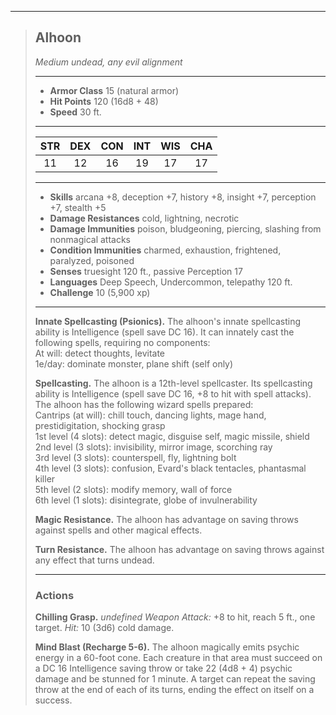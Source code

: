 ***
> ## Alhoon
> *Medium undead, any evil alignment*
> 
> ***
> 
> - **Armor Class** 15 (natural armor)
> - **Hit Points** 120 (16d8 + 48)
> - **Speed** 30 ft.
> 
> ***
> 
> |STR|DEX|CON|INT|WIS|CHA|
> |:---:|:---:|:---:|:---:|:---:|:---:|
> |11|12|16|19|17|17|
> 
> ***
> 
> - **Skills** arcana +8, deception +7, history +8, insight +7, perception +7, stealth +5
> - **Damage Resistances** cold, lightning, necrotic
> - **Damage Immunities** poison, bludgeoning, piercing, slashing from nonmagical attacks
> - **Condition Immunities** charmed, exhaustion, frightened, paralyzed, poisoned
> - **Senses** truesight 120 ft., passive Perception 17
> - **Languages** Deep Speech, Undercommon, telepathy 120 ft.
> - **Challenge** 10 (5,900 xp)
> 
> ***
> 
> **Innate Spellcasting (Psionics).** The alhoon's innate spellcasting ability is Intelligence (spell save DC 16). It can innately cast the following spells, requiring no components:  
> At will: detect thoughts, levitate  
> 1e/day: dominate monster, plane shift (self only)
> 
> **Spellcasting.** The alhoon is a 12th-level spellcaster. Its spellcasting ability is Intelligence (spell save DC 16, +8 to hit with spell attacks). The alhoon has the following wizard spells prepared:  
> Cantrips (at will): chill touch, dancing lights, mage hand, prestidigitation, shocking grasp  
> 1st level (4 slots): detect magic, disguise self, magic missile, shield  
> 2nd level (3 slots): invisibility, mirror image, scorching ray  
> 3rd level (3 slots): counterspell, fly, lightning bolt  
> 4th level (3 slots): confusion, Evard's black tentacles, phantasmal killer  
> 5th level (2 slots): modify memory, wall of force  
> 6th level (1 slots): disintegrate, globe of invulnerability
> 
> **Magic Resistance.** The alhoon has advantage on saving throws against spells and other magical effects.
> 
> **Turn Resistance.** The alhoon has advantage on saving throws against any effect that turns undead.
> 
> ***
> 
> ### Actions
> **Chilling Grasp.** *undefined Weapon Attack:* +8 to hit, reach 5 ft., one target. *Hit:* 10 (3d6) cold damage.
> 
> **Mind Blast (Recharge 5-6).** The alhoon magically emits psychic energy in a 60-foot cone. Each creature in that area must succeed on a DC 16 Intelligence saving throw or take 22 (4d8 + 4) psychic damage and be stunned for 1 minute. A target can repeat the saving throw at the end of each of its turns, ending the effect on itself on a success.